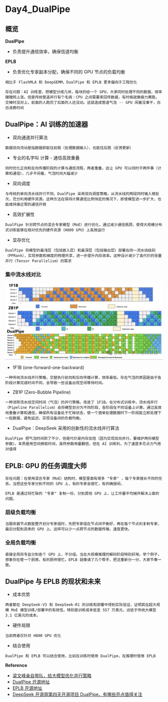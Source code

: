 # Day4_DualPipe

## 概览

**DualPipe**

- 负责提升通信效率，确保信道均衡

**EPLB**

- 负责优化专家副本分配，确保不同的 GPU 节点的负载均衡

`
相比于 FlashMLA 和 DeepGEMM，DualPipe 和 EPLB 更多偏向于工程优化
`

`
存在问题：AI 训练里，把模型分成几块，每块扔给一个 GPU，大家同时处理不同的数据，效率蹭蹭网上涨。但是传统管道并行有个毛病：CPU 之间需要来回传数据，有时候就像接力赛跑，交棒时没对上，前面的人跑完了后面的人还没动。这就造成管道气泡 -- GPU 闲着没事干，白白浪费时间
`

## DualPipe：AI 训练的加速器

- 双向通道并行算法

`
数据双向流动是指数据即能往前跑（处理数据输入），也能往后跑（反馈更新）
`

- 专业的名字叫 计算 - 通信高效重叠

`
同时优化正向和反向传播阶段的计算与通信流程，两者重叠，这让 GPU 可以同时干两件事（计算和通信），几乎不闲着，气泡时间大幅减少
`

- 双向调度

`
与传统的单向流水线并行不同，DualPipe 采用双向调度策略，从流水线的两段同时输入微批次，充分利用硬件资源。这种方法在保持计算通信比例恒定的情况下，即使模型进一步扩大，也能维持接近零的通信开销
`

- 高效扩展性

`
DualPipe 针对跨节点的混合专家模型（MoE）进行优化，通过减少通信瓶颈，使得大规模分布式训练能够在相对优先的硬件资源（H800 GPU）上高效运行
`

- 显存优化

`
DualPipe 将模型的最浅层（包括嵌入层）和最深层（包括输出层）部署在同一流水线级别（PPRank），实现参数和梯度的物理共享，进一步提升内存效率。这种设计减少了高代价的张量并行（Tensor Parallelism）的需求
`

### 集中流水线对比

![pipe](../../pics/pipe.png)

- 1F1B (one-forward-one-backward)

`
一种传统流水线并行策略，交替执行前向和后向传播计算，效率最低。存在气泡的原因是由于各阶段计算完成时间不同，会导致一些设备出现空闲等待时间。
`

- ZB1P (Zero-Bubble Pipeline)

`
一种消除流水线空闲时间（气泡）的并行策略，改进了 1F1B。在分布式训练中，流水线并行（Pipeline Parallelism）会将模型划分为不同阶段，各阶段在不同设备上计算。通过高效地重叠计算和通信，确保所有设备处于忙碌状态，使一个酒单处理数据时下一阶段能立即处理下一批数据，避免延迟，实现设备间的负载均衡。
`

- DualPipe：DeepSeek 采用的创新性的流水线并行算法

`
DualPipe 把气泡时间砍了不少，但是代价是内存加倍（因为实现双向并行，要维护两份模型参数）。本质是用空间换取时间，虽然参数用量翻倍，但在 AI 训练利，为了速度多花点力气绝对值得
`

## EPLB: GPU 的任务调度大师

`
存在问题：在使用混合专家（MoE）结构时，模型里面有很多 "专家" ，每个专家擅长不同的任务。当把这些专家分到不同的 GPU 上，有的专家会很忙，有的确很闲。
`

`
EPLB 是通过将忙碌的 "专家" 复制一份，分到其他 GPU 上，让工作量平均摊开解决上面的问题。
`

### 层级负载均衡

`
当服务器节点数能整齐划分专家组时，先把专家组在节点间平衡好，再在每个节点利复制专家，最后分配到具体的 GPU 上。这样可以少一点跨节点的数据传输，速度更快。
`

### 全局负载均衡

`
直接全局将专监分到各个 GPU 上，不分组。当在大规模推理的解码阶段特别好用。举个例子，想象你在管一个厨房，有的厨师很忙。EPLB 就像请了几个帮手，把活重新分一分，大家节奏一致。
`

## DualPipe 与 EPLB 的现状和未来

- 成本优势

`
两者都在 DeepSeek-V3 和 DeepSeek-R1 的训练和部署中得到实际验证，证明其在超大规模 MoE 模型训练/部署中的有效性。特别是训练成本低至 557 万美元，远低于传统大模型 3.1 亿美元的成本。
`

- 硬件局限

`
当前两者仅针对 H800 GPU 优化
`

- 结合使用

`
DualPipe 和 EPLB 可以结合使用，比如在训练时使用 DualPipe，在推理时使用 EPLB
`






















**Reference**

- [梁文峰亲自带队，给大模型优化并行策略](https://mp.weixin.qq.com/s/yPmWJLfYoRdCr50__4S56Q)
- [DualPipe 开源地址](https://github.com/deepseek-ai/DualPipe)
- [EPLB 开源地址](https://github.com/deepseek-ai/eplb)
- [DeepSeek 开源周第四天开源项目 DualPipe，有哪些亮点值得关注](https://www.zhihu.com/question/13514813666/answer/111670419360)
